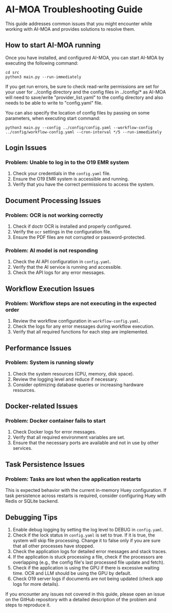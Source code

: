 # AI-MOA Troubleshooting Guide

This guide addresses common issues that you might encounter while working with AI-MOA and provides solutions to resolve them.

## How to start AI-MOA running

Once you have installed, and configured AI-MOA, you can start AI-MOA by executing the following command:
```
cd src
python3 main.py --run-immediately
```

If you get run errors, be sure to check read-write permissions are set for your user for
../config directory and the config files in ../config/*
as AI-MOA will need to save/write "provider_list.yaml" to the config directory and also needs to be able to write to "config.yaml" file.

You can also specify the location of config files by passing on some parameters, when executing start command:
```
python3 main.py --config ../config/config.yaml --workflow-config ../config/workflow-config.yaml --cron-interval */5 --run-immediately
```

## Login Issues

### Problem: Unable to log in to the O19 EMR system

1. Check your credentials in the `config.yaml` file.
2. Ensure the O19 EMR system is accessible and running.
3. Verify that you have the correct permissions to access the system.

## Document Processing Issues

### Problem: OCR is not working correctly

1. Check if doctr OCR is installed and properly configured.
2. Verify the `ocr` settings in the configuration file.
3. Ensure the PDF files are not corrupted or password-protected.

### Problem: AI model is not responding

1. Check the AI API configuration in `config.yaml`.
2. Verify that the AI service is running and accessible.
3. Check the API logs for any error messages.

## Workflow Execution Issues

### Problem: Workflow steps are not executing in the expected order

1. Review the workflow configuration in `workflow-config.yaml`.
2. Check the logs for any error messages during workflow execution.
3. Verify that all required functions for each step are implemented.

## Performance Issues

### Problem: System is running slowly

1. Check the system resources (CPU, memory, disk space).
2. Review the logging level and reduce if necessary.
3. Consider optimizing database queries or increasing hardware resources.

## Docker-related Issues

### Problem: Docker container fails to start

1. Check Docker logs for error messages.
2. Verify that all required environment variables are set.
3. Ensure that the necessary ports are available and not in use by other services.

## Task Persistence Issues

### Problem: Tasks are lost when the application restarts

This is expected behavior with the current in-memory Huey configuration. If task persistence across restarts is required, consider configuring Huey with Redis or SQLite backend.

## Debugging Tips

1. Enable debug logging by setting the log level to DEBUG in `config.yaml`.
2. Check if the lock status in `config.yaml` is set to true. If it is true, the system will skip file processing. Change it to false only if you are sure that all other processes have stopped.
3. Check the application logs for detailed error messages and stack traces.
4. If the application is stuck processing a file, check if the processors are overlapping (e.g., the config file's last processed file update and fetch).
5. Check if the application is using the GPU if there is excessive waiting time. OCR and LLM should be using the GPU by default.
6. Check O19 server logs if documents are not being updated (check app logs for more details).

If you encounter any issues not covered in this guide, please open an issue on the GitHub repository with a detailed description of the problem and steps to reproduce it.
